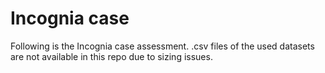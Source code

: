 # Incognia case

Following is the Incognia case assessment. 
.csv files of the used datasets are not available in this repo due to sizing issues.
